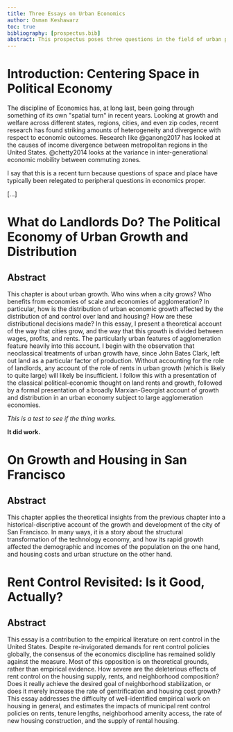 ```yaml
---
title: Three Essays on Urban Economics
author: Osman Keshawarz
toc: true
bibliography: [prospectus.bib]
abstract: This prospectus poses three questions in the field of urban political economy. The first is a theoretical question on the relationship between urban growth, density, wages, profits, and rents, based on classical political economy treatments of the land question. The second is a historical-descriptive question that attempts to apply the theoretical insights of the first chapter to the recent burst of growth and subsequent crisis of housing in San Francisco, California. The final question is an empirical study on the impacts of rent control laws in the United States. 
---
```


# Introduction: Centering Space in Political Economy

The discipline of Economics has, at long last, been going through something
of its own "spatial turn" in recent years. Looking at growth and welfare across
different states, regions, cities, and even zip codes, recent research has found
striking amounts of heterogeneity and divergence with respect to economic
outcomes. Research like @ganong2017 has looked at the causes of income
divergence between metropolitan regions in the United States. @chetty2014 looks
at the variance in inter-generational economic mobility between commuting zones.

I say that this is a recent turn because questions of space and place have
typically been relegated to peripheral questions in economics proper. 

[...]

# What do Landlords Do? The Political Economy of Urban Growth and Distribution

## Abstract

This chapter is about urban growth. Who wins when a city grows? Who benefits
from economies of scale and economies of agglomeration? In particular, how is
the distribution of urban economic growth affected by the distribution of and
control over land and housing? How are these distributional decisions made? In
this essay, I present a theoretical account of the way that cities grow, and the
way that this growth is divided between wages, profits, and rents. The
particularly urban features of agglomeration feature heavily into this account.
I begin with the observation that neoclassical treatments of urban growth have,
since John Bates Clark, left out land as a particular factor of production.
Without accounting for the role of landlords, any account of the role of rents
in urban growth (which is likely to quite large) will likely be insufficient. I
follow this with a presentation of the classical political-economic thought on
land rents and growth, followed by a formal presentation of a broadly
Marxian-Georgist account of growth and distribution in an urban economy subject
to large agglomeration economies. 

*This is a test to see if the thing works.*

**It did work.**

# On Growth and Housing in San Francisco

## Abstract

This chapter applies the theoretical insights from the previous chapter into a
historical-discriptive account of the growth and development of the city of San
Francisco. In many ways, it is a story about the structural transformation of
the technology economy, and how its rapid growth affected the demographic and
incomes of the population on the one hand, and housing costs and urban structure
on the other hand.

# Rent Control Revisited: Is it Good, Actually? 

## Abstract

This essay is a contribution to the empirical literature on rent control in
the United States. Despite re-invigorated demands for rent control policies
globally, the consensus of the economics discipline has remained solidly
against the measure. Most of this opposition is on theoretical grounds,
rather than empirical evidence. How severe are the deleterious effects of
rent control on the housing supply, rents, and neighborhood composition? Does
it really achieve the desired goal of neighborhood stabilization, or does it
merely increase the rate of gentrification and housing cost growth? This essay
addresses the difficulty of well-identified empirical work on housing in
general, and estimates the impacts of municipal rent control policies on rents,
tenure lengths, neighborhood amenity access, the rate of new housing
construction, and the supply of rental housing. 
